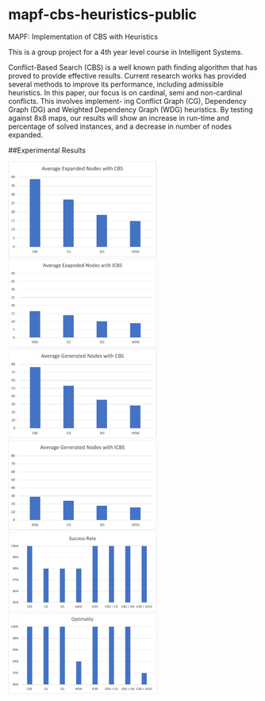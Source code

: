 # mapf-cbs-heuristics-public
MAPF: Implementation of CBS with Heuristics

This is a group project for a 4th year level course in Intelligent Systems. 

Conflict-Based Search (CBS) is a well known path finding algorithm that has proved to provide effective results. Current research works has provided several methods to improve its performance, including admissible heuristics. In this paper, our focus is on cardinal, semi and non-cardinal conflicts. This involves implement- ing Conflict Graph (CG), Dependency Graph (DG) and Weighted Dependency Graph (WDG) heuristics. By testing against 8x8 maps, our results will show an increase in run-time and percentage of solved instances, and a decrease in number of nodes expanded.

##Experimental Results

<img src="average-expanded-cbs.jpeg" width="300">
<img src="average-expanded-icbs.jpeg" width="300">
<img src="average-generated-cbs.jpeg" width="300">
<img src="average-generated-icbs.jpeg" width="300">
<img src="success-rate.jpeg" width="300">
<img src="Optimality.jpeg" width="300">
